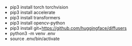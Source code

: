 - pip3 install torch torchvision
- pip3 install accelerate
- pip3 install transformers
- pip3 install opencv-python
- pip3 install git+https://github.com/huggingface/diffusers
- python3 -m venv .env
- source .env/bin/activate
